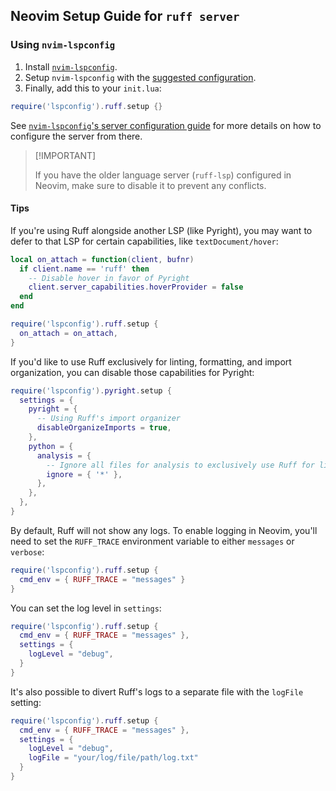 ## Neovim Setup Guide for `ruff server`

### Using `nvim-lspconfig`

1. Install [`nvim-lspconfig`](https://github.com/neovim/nvim-lspconfig).
1. Setup `nvim-lspconfig` with the [suggested configuration](https://github.com/neovim/nvim-lspconfig/tree/master#suggested-configuration).
1. Finally, add this to your `init.lua`:

```lua
require('lspconfig').ruff.setup {}
```

See [`nvim-lspconfig`'s server configuration guide](https://github.com/neovim/nvim-lspconfig/blob/master/doc/server_configurations.md#ruff) for more details
on how to configure the server from there.

> \[!IMPORTANT\]
>
> If you have the older language server (`ruff-lsp`) configured in Neovim, make sure to disable it to prevent any conflicts.

#### Tips

If you're using Ruff alongside another LSP (like Pyright), you may want to defer to that LSP for certain capabilities,
like `textDocument/hover`:

```lua
local on_attach = function(client, bufnr)
  if client.name == 'ruff' then
    -- Disable hover in favor of Pyright
    client.server_capabilities.hoverProvider = false
  end
end

require('lspconfig').ruff.setup {
  on_attach = on_attach,
}
```

If you'd like to use Ruff exclusively for linting, formatting, and import organization, you can disable those
capabilities for Pyright:

```lua
require('lspconfig').pyright.setup {
  settings = {
    pyright = {
      -- Using Ruff's import organizer
      disableOrganizeImports = true,
    },
    python = {
      analysis = {
        -- Ignore all files for analysis to exclusively use Ruff for linting
        ignore = { '*' },
      },
    },
  },
}
```

By default, Ruff will not show any logs. To enable logging in Neovim, you'll need to set the `RUFF_TRACE` environment variable
to either `messages` or `verbose`:

```lua
require('lspconfig').ruff.setup {
  cmd_env = { RUFF_TRACE = "messages" }
}
```

You can set the log level in `settings`:

```lua
require('lspconfig').ruff.setup {
  cmd_env = { RUFF_TRACE = "messages" },
  settings = {
    logLevel = "debug",
  }
}
```

It's also possible to divert Ruff's logs to a separate file with the `logFile` setting:

```lua
require('lspconfig').ruff.setup {
  cmd_env = { RUFF_TRACE = "messages" },
  settings = {
    logLevel = "debug",
    logFile = "your/log/file/path/log.txt"
  }
}
```
